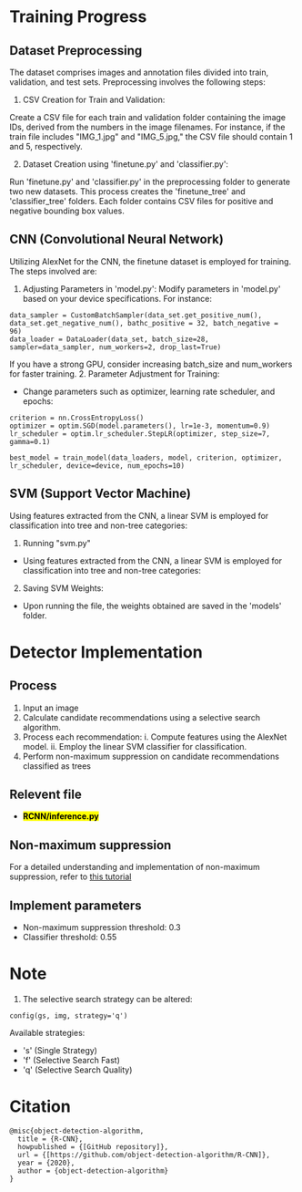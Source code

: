 # Training Progress
## Dataset Preprocessing 
The dataset comprises images and annotation files divided into train, validation, and test sets. Preprocessing involves the following steps:
1. CSV Creation for Train and Validation:

Create a CSV file for each train and validation folder containing the image IDs, derived from the numbers in the image filenames. For instance, if the train file includes "IMG_1.jpg" and "IMG_5.jpg," the CSV file should contain 1 and 5, respectively.

2. Dataset Creation using 'finetune.py' and 'classifier.py':

Run 'finetune.py' and 'classifier.py' in the preprocessing folder to generate two new datasets. This process creates the 'finetune_tree' and 'classifier_tree' folders. Each folder contains CSV files for positive and negative bounding box values.

## CNN (Convolutional Neural Network)
Utilizing AlexNet for the CNN, the finetune dataset is employed for training. The steps involved are:
1. Adjusting Parameters in 'model.py':
Modify parameters in 'model.py' based on your device specifications. For instance:
```
data_sampler = CustomBatchSampler(data_set.get_positive_num(), data_set.get_negative_num(), bathc_positive = 32, batch_negative =  96)
data_loader = DataLoader(data_set, batch_size=28, sampler=data_sampler, num_workers=2, drop_last=True)
```
If you have a strong GPU, consider increasing batch_size and num_workers for faster training.
2. Parameter Adjustment for Training:
- Change parameters such as optimizer, learning rate scheduler, and epochs:
```
criterion = nn.CrossEntropyLoss()
optimizer = optim.SGD(model.parameters(), lr=1e-3, momentum=0.9)
lr_scheduler = optim.lr_scheduler.StepLR(optimizer, step_size=7, gamma=0.1)

best_model = train_model(data_loaders, model, criterion, optimizer, lr_scheduler, device=device, num_epochs=10)
```
## SVM (Support Vector Machine)
Using features extracted from the CNN, a linear SVM is employed for classification into tree and non-tree categories:
1. Running "svm.py"
- Using features extracted from the CNN, a linear SVM is employed for classification into tree and non-tree categories:
2. Saving SVM Weights:
- Upon running the file, the weights obtained are saved in the 'models' folder. 

# Detector Implementation 
## Process 
1. Input an image
2. Calculate candidate recommendations using a selective search algorithm.
3. Process each recommendation:
    i. Compute features using the AlexNet model.
    ii. Employ the linear SVM classifier for classification.
4. Perform non-maximum suppression on candidate recommendations classified as trees

## Relevent  file 
- <mark>**RCNN/inference.py**</mark>

## Non-maximum suppression
For a detailed understanding and implementation of non-maximum suppression, refer to [this tutorial](https://learnopencv.com/non-maximum-suppression-theory-and-implementation-in-pytorch/)

## Implement parameters
- Non-maximum suppression threshold: 0.3
- Classifier threshold: 0.55

# Note
1. The selective search strategy can be altered:
```
config(gs, img, strategy='q')
```
Available strategies:
- 's' (Single Strategy)
- 'f' (Selective Search Fast)
- 'q' (Selective Search Quality)

# Citation
```
@misc{object-detection-algorithm,
  title = {R-CNN},
  howpublished = {[GitHub repository]},
  url = {[https://github.com/object-detection-algorithm/R-CNN]},
  year = {2020},
  author = {object-detection-algorithm}
}
```



